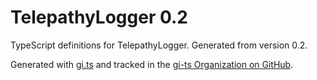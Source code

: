 # TelepathyLogger 0.2

TypeScript definitions for TelepathyLogger. Generated from version 0.2.

Generated with [gi.ts](https://gitlab.gnome.org/ewlsh/gi.ts) and tracked in the [gi-ts Organization on GitHub](https://github.com/gi-ts).
